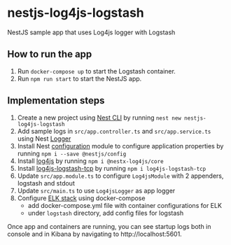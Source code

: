 # nestjs-log4js-logstash
NestJS sample app that uses Log4js logger with Logstash

## How to run the app

1. Run `docker-compose up` to start the Logstash container.
2. Run `npm run start` to start the NestJS app.

## Implementation steps

1. Create a new project using [Nest CLI](https://docs.nestjs.com/first-steps) by running `nest new nestjs-log4js-logstash`
2. Add sample logs in `src/app.controller.ts` and `src/app.service.ts` using Nest [Logger](https://docs.nestjs.com/techniques/logger)
3. Install Nest [configuration](https://docs.nestjs.com/techniques/configuration) module to configure application properties by running `npm i --save @nestjs/config`
4. Install [log4js](https://www.npmjs.com/package/@nestx-log4js/core) by running `npm i @nestx-log4js/core`
5. Install [log4js-logstash-tcp](https://www.npmjs.com/package/log4js-logstash-tcp) by running `npm i log4js-logstash-tcp`
6. Update `src/app.module.ts` to configure `Log4jsModule` with 2 appenders, logstash and stdout
7. Update `src/main.ts` to use `Log4jsLogger` as app logger
8. Configure [ELK stack](https://www.elastic.co/blog/getting-started-with-the-elastic-stack-and-docker-compose) using docker-compose
    * add docker-compose.yml file with container configurations for ELK
    * under `logstash` directory, add config files for logstash

Once app and containers are running, you can see startup logs both in console and in Kibana by navigating to http://localhost:5601.